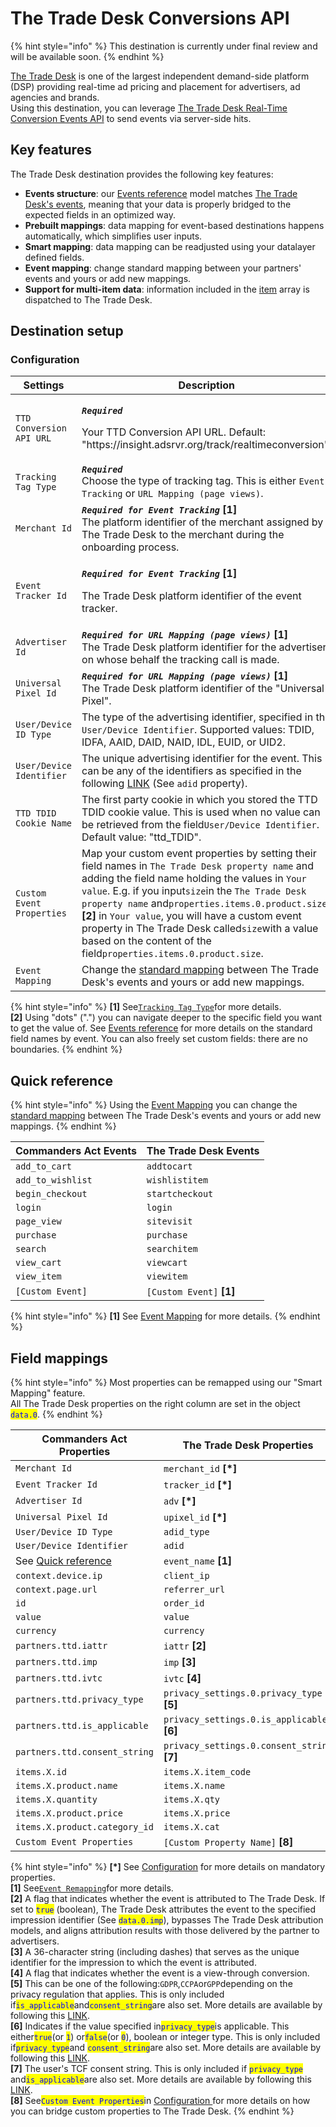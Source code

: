 # The Trade Desk Conversions API

{% hint style="info" %}
This destination is currently under final review and will be available soon.
{% endhint %}

[The Trade Desk](https://www.thetradedesk.com/us) is one of the largest independent demand-side platform (DSP) providing real-time ad pricing and placement for advertisers, ad agencies and brands.\
Using this destination, you can leverage [The Trade Desk Real-Time Conversion Events API](https://api.thetradedesk.com/v3/portal/data/doc/DataConversionEventsApi) to send events via server-side hits.

## Key features

The Trade Desk destination provides the following key features:

* **Events structure**: our [Events reference](https://community.commandersact.com/platform-x/developers/tracking/events-reference) model matches [The Trade Desk's events](https://api.thetradedesk.com/v3/portal/data/doc/DataConversionEventsApi#event-mapping), meaning that your data is properly bridged to the expected fields in an optimized way.
* **Prebuilt mappings**: data mapping for event-based destinations happens automatically, which simplifies user inputs.
* **Smart mapping**: data mapping can be readjusted using your datalayer defined fields.&#x20;
* **Event mapping**: change standard mapping between your partners' events and yours or add new mappings.&#x20;
* **Support for multi-item data**: information included in the [item](https://community.commandersact.com/platform-x/developers/tracking/events-reference#item) array is dispatched to The Trade Desk.

## Destination setup

### Configuration

<table><thead><tr><th width="307">Settings</th><th>Description</th></tr></thead><tbody><tr><td><code>TTD Conversion API URL</code></td><td><p><em><strong><code>Required</code></strong></em></p><p>Your TTD Conversion API URL. Default: "https://insight.adsrvr.org/track/realtimeconversion".</p></td></tr><tr><td><code>Tracking Tag Type</code></td><td><em><strong><code>Required</code></strong></em><br>Choose the type of tracking tag. This is either <code>Event Tracking</code> or <code>URL Mapping (page views)</code>.</td></tr><tr><td><code>Merchant Id</code></td><td><em><strong><code>Required for Event Tracking</code></strong></em> <strong>[1]</strong><br>The platform identifier of the merchant assigned by The Trade Desk to the merchant during the onboarding process.</td></tr><tr><td><code>Event Tracker Id</code></td><td><p><em><strong><code>Required for Event Tracking</code></strong></em> <strong>[1]</strong></p><p>The Trade Desk platform identifier of the event tracker.</p></td></tr><tr><td><code>Advertiser Id</code></td><td><em><strong><code>Required for URL Mapping (page views)</code></strong></em> <strong>[1]</strong><br>The Trade Desk platform identifier for the advertiser on whose behalf the tracking call is made.</td></tr><tr><td><code>Universal Pixel Id</code></td><td><em><strong><code>Required for URL Mapping (page views)</code></strong></em> <strong>[1]</strong><br>The Trade Desk platform identifier of the "Universal Pixel".</td></tr><tr><td><code>User/Device ID Type</code></td><td>The type of the advertising identifier, specified in the <code>User/Device Identifier</code>. Supported values: TDID, IDFA, AAID, DAID, NAID, IDL, EUID, or UID2.</td></tr><tr><td><code>User/Device Identifier</code></td><td>The unique advertising identifier for the event. This can be any of the identifiers as specified in the following <a href="https://api.thetradedesk.com/v3/portal/data/doc/DataConversionEventsApi">LINK</a> (See <code>adid</code> property).</td></tr><tr><td><code>TTD TDID Cookie Name</code></td><td>The first party cookie in which you stored the TTD TDID cookie value. This is used when no value can be retrieved from the field<code>User/Device Identifier</code>. Default value: "ttd_TDID".</td></tr><tr><td><code>Custom Event Properties</code></td><td>Map your custom event properties by setting their field names in <code>The Trade Desk property name</code> and adding the field name holding the values in <code>Your value</code>. E.g. if you input<code>size</code>in the <code>The Trade Desk property name</code> and<code>properties.items.0.product.size</code> <strong>[2]</strong> in <code>Your value</code>, you will have a custom event property in The Trade Desk called<code>size</code>with a value based on the content of the field<code>properties.items.0.product.size</code>.</td></tr><tr><td><code>Event Mapping</code></td><td>Change the <a href="the-trade-desk-conversions-api.md#quick-reference">standard mapping</a> between The Trade Desk's events and yours or add new mappings.</td></tr></tbody></table>

{% hint style="info" %}
**\[1]** See[`Tracking Tag Type`](the-trade-desk-conversions-api.md#configuration)for more details.\
**\[2]** Using "dots" (".") you can navigate deeper to the specific field you want to get the value of. See [Events reference](https://community.commandersact.com/platform-x/developers/tracking/events-reference) for more details on the standard field names by event. You can also freely set custom fields: there are no boundaries.
{% endhint %}

## Quick reference

{% hint style="info" %}
Using the [Event Mapping](the-trade-desk-conversions-api.md#configuration) you can change the [standard mapping](the-trade-desk-conversions-api.md#quick-reference) between The Trade Desk's events and yours or add new mappings.
{% endhint %}

| Commanders Act Events | The Trade Desk Events     |
| --------------------- | ------------------------- |
| `add_to_cart`         | `addtocart`               |
| `add_to_wishlist`     | `wishlistitem`            |
| `begin_checkout`      | `startcheckout`           |
| `login`               | `login`                   |
| `page_view`           | `sitevisit`               |
| `purchase`            | `purchase`                |
| `search`              | `searchitem`              |
| `view_cart`           | `viewcart`                |
| `view_item`           | `viewitem`                |
| `[Custom Event]`      | `[Custom Event]` **\[1]** |

{% hint style="info" %}
&#x20;**\[1]** See [Event Mapping](the-trade-desk-conversions-api.md#configuration) for more details.
{% endhint %}

## Field mappings

{% hint style="info" %}
Most properties can be remapped using our "Smart Mapping" feature.\
All The Trade Desk properties on the right column are set in the object <mark style="color:blue;">`data.0`</mark>.
{% endhint %}

<table><thead><tr><th width="334.6685580062746">Commanders Act Properties</th><th>The Trade Desk Properties</th></tr></thead><tbody><tr><td><code>Merchant Id</code></td><td><code>merchant_id</code> <strong>[*]</strong></td></tr><tr><td><code>Event Tracker Id</code></td><td><code>tracker_id</code> <strong>[*]</strong></td></tr><tr><td><code>Advertiser Id</code></td><td><code>adv</code> <strong>[*]</strong></td></tr><tr><td><code>Universal Pixel Id</code></td><td><code>upixel_id</code> <strong>[*]</strong></td></tr><tr><td><code>User/Device ID Type</code></td><td><code>adid_type</code></td></tr><tr><td><code>User/Device Identifier</code></td><td><code>adid</code></td></tr><tr><td>See <a href="the-trade-desk-conversions-api.md#quick-reference">Quick reference</a></td><td><code>event_name</code> <strong>[1]</strong></td></tr><tr><td><code>context.device.ip</code></td><td><code>client_ip</code></td></tr><tr><td><code>context.page.url</code></td><td><code>referrer_url</code></td></tr><tr><td><code>id</code></td><td><code>order_id</code></td></tr><tr><td><code>value</code></td><td><code>value</code></td></tr><tr><td><code>currency</code></td><td><code>currency</code></td></tr><tr><td><code>partners.ttd.iattr</code></td><td><code>iattr</code> <strong>[2]</strong></td></tr><tr><td><code>partners.ttd.imp</code></td><td><code>imp</code> <strong>[3]</strong></td></tr><tr><td><code>partners.ttd.ivtc</code></td><td><code>ivtc</code> <strong>[4]</strong></td></tr><tr><td><code>partners.ttd.privacy_type</code></td><td><code>privacy_settings.0.privacy_type</code> <strong>[5]</strong></td></tr><tr><td><code>partners.ttd.is_applicable</code></td><td><code>privacy_settings.0.is_applicable</code> <strong>[6]</strong></td></tr><tr><td><code>partners.ttd.consent_string</code></td><td><code>privacy_settings.0.consent_string</code> <strong>[7]</strong></td></tr><tr><td><code>items.X.id</code></td><td><code>items.X.item_code</code></td></tr><tr><td><code>items.X.product.name</code></td><td><code>items.X.name</code></td></tr><tr><td><code>items.X.quantity</code></td><td><code>items.X.qty</code></td></tr><tr><td><code>items.X.product.price</code></td><td><code>items.X.price</code></td></tr><tr><td><code>items.X.product.category_id</code></td><td><code>items.X.cat</code></td></tr><tr><td><code>Custom Event Properties</code></td><td><code>[Custom Property Name]</code> <strong>[8]</strong></td></tr></tbody></table>

{% hint style="info" %}
**\[\*]** See [Configuration](the-trade-desk-conversions-api.md#configuration) for more details on mandatory properties.\
**\[1]** See[`Event Remapping`](the-trade-desk-conversions-api.md#configuration)for more details.\
**\[2]** A flag that indicates whether the event is attributed to The Trade Desk. If set to <mark style="color:blue;">`true`</mark> (boolean), The Trade Desk attributes the event to the specified impression identifier (See <mark style="color:blue;">`data.0.imp`</mark>), bypasses The Trade Desk attribution models, and aligns attribution results with those delivered by the partner to advertisers.\
**\[3]** A 36-character string (including dashes) that serves as the unique identifier for the impression to which the event is attributed.\
**\[4]** A flag that indicates whether the event is a view-through conversion.\
**\[5]** This can be one of the following:`GDPR`,`CCPA`or`GPP`depending on the privacy regulation that applies. This is only included if<mark style="color:blue;">`is_applicable`</mark>and<mark style="color:blue;">`consent_string`</mark>are also set. More details are available by following this [LINK](https://api.thetradedesk.com/v3/portal/data/doc/DataConversionEventsApi#properties-privacy).\
**\[6]** Indicates if the value specified in<mark style="color:blue;">`privacy_type`</mark>is applicable. This either<mark style="color:blue;">`true`</mark>(or <mark style="color:blue;">`1`</mark>) or<mark style="color:blue;">`false`</mark>(or <mark style="color:blue;">`0`</mark>), boolean or integer type. This is only included if<mark style="color:blue;">`privacy_type`</mark>and <mark style="color:blue;">`consent_string`</mark>are also set. More details are available by following this [LINK](https://api.thetradedesk.com/v3/portal/data/doc/DataConversionEventsApi#properties-privacy).\
**\[7]** The user's TCF consent string. This is only included if <mark style="color:blue;">`privacy_type`</mark> and<mark style="color:blue;">`is_applicable`</mark>are also set. More details are available by following this [LINK](https://api.thetradedesk.com/v3/portal/data/doc/DataConversionEventsApi#properties-privacy).\
**\[8]** See<mark style="color:blue;">`Custom Event Properties`</mark>in [Configuration ](the-trade-desk-conversions-api.md#configuration)for more details on how you can bridge custom properties to The Trade Desk.
{% endhint %}
